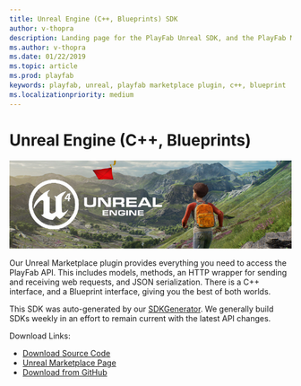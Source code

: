 ```yaml
---
title: Unreal Engine (C++, Blueprints) SDK
author: v-thopra
description: Landing page for the PlayFab Unreal SDK, and the PlayFab Marketplace Plugin.
ms.author: v-thopra
ms.date: 01/22/2019
ms.topic: article
ms.prod: playfab
keywords: playfab, unreal, playfab marketplace plugin, c++, blueprint
ms.localizationpriority: medium
---
```


# Unreal Engine (C++, Blueprints)

![Unreal Engine 4](./media/unreal_banner1.png)

Our Unreal Marketplace plugin provides everything you need to access the PlayFab API. This includes models, methods, an HTTP wrapper for sending and receiving web requests, and JSON serialization. There is a C++ interface, and a Blueprint interface, giving you the best of both worlds.

This SDK was auto-generated by our [SDKGenerator](../sdkgenerator/index.md). We generally build SDKs weekly in an effort to remain current with the latest API changes.

Download Links:

- [Download Source Code](https://github.com/PlayFab/UnrealMarketplacePlugin)
- [Unreal Marketplace Page](https://www.unrealengine.com/marketplace/playfab-sdk)
- [Download from GitHub](https://api.playfab.com/downloads/unreal-mkpl)
